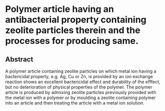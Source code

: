 # Polymer article having an antibacterial property containing zeolite particles therein and the processes for producing same.

## Abstract
A polymer article containing zeolite particles on which metal ion having a bactericidal property, e.g. Ag, Cu or Zn, is provided by an ion exchange reaction shows an excellent bactericidal effect and durability of the efffect, but no deterioration of physical properties of the polymer. The polymer article is produced by admixing zeolite particles previously provided with the metal ion with a polymer or by moulding a zeolite containing polymer into an article and then treating the article with a metal ion solution.